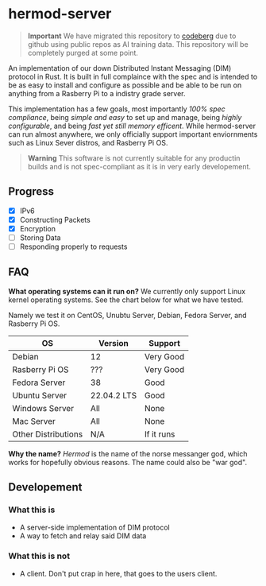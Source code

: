 # hermod-server

> **Important**
> We have migrated this repository to [codeberg](https://codeberg.org/tryoxiss/hermod-messanger-server) due to github using public repos as AI training data. This repository will be completely purged at some point.

An implementation of our down Distributed Instant Messaging (DIM) protocol in Rust. It is built in full complaince with the spec and is intended to be as easy to install and configure as possible and be able to be run on anything from a Rasberry Pi to a indistry grade server. 

This implementation has a few goals, most importantly *100% spec compliance*, being *simple and easy* to set up and manage, being *highly configurable*, and being *fast yet still memory efficent*. While hermod-server can run almost anywhere, we only officially support important enviornments such as Linux Sever distros, and Rasberry Pi OS.

> **Warning**
> This software is not currently suitable for any productin builds and is not spec-compliant as it is in very early developement.

## Progress

- [x] IPv6
- [x] Constructing Packets
- [x] Encryption
- [ ] Storing Data
- [ ] Responding properly to requests

## FAQ

**What operating systems can it run on?**
We currently only support Linux kernel operating systems. See the chart below for what we have tested. 

Namely we test it on CentOS, Unubtu Server, Debian, Fedora Server, and Rasberry Pi OS. 

| OS       | Version | Support   |
| -------- | ------- | --------- |
| Debian   | 12      | Very Good |
| Rasberry Pi OS | ??? | Very Good |
| Fedora Server | 38 | Good |
| Ubuntu Server | 22.04.2 LTS | Good |
| Windows Server | All | None |
| Mac Server | All | None |
| Other Distributions | N/A | If it runs |

**Why the name?**
*Hermod* is the name of the norse messanger god, which works for hopefully obvious reasons. The name could also be "war god".

## Developement

### What this is

- A server-side implementation of DIM protocol
- A way to fetch and relay said DIM data

### What this is not

- A client. Don't put crap in here, that goes to the users client.
